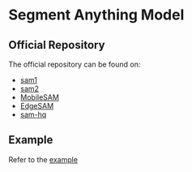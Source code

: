 # Segment Anything Model

## Official Repository

The official repository can be found on:

- [sam1](https://github.com/facebookresearch/segment-anything)
- [sam2](https://github.com/facebookresearch/sam2)
- [MobileSAM](https://github.com/ChaoningZhang/MobileSAM)
- [EdgeSAM](https://github.com/chongzhou96/EdgeSAM)
- [sam-hq](https://github.com/SysCV/sam-hq)


## Example

Refer to the [example](../../../examples/sam)
